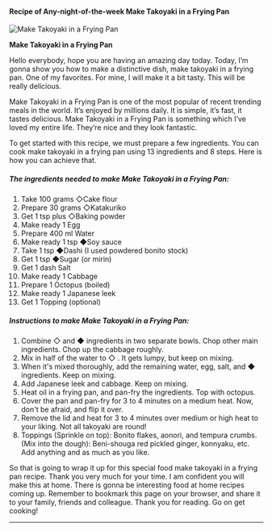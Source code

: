             

#### Recipe of Any-night-of-the-week Make Takoyaki in a Frying Pan

![Make Takoyaki in a Frying Pan](https://img-global.cpcdn.com/recipes/5210254066319360/751x532cq70/make-takoyaki-in-a-frying-pan-recipe-main-photo.jpg)

**Make Takoyaki in a Frying Pan**

Hello everybody, hope you are having an amazing day today. Today, I’m gonna show you how to make a distinctive dish, make takoyaki in a frying pan. One of my favorites. For mine, I will make it a bit tasty. This will be really delicious.

Make Takoyaki in a Frying Pan is one of the most popular of recent trending meals in the world. It’s enjoyed by millions daily. It is simple, it’s fast, it tastes delicious. Make Takoyaki in a Frying Pan is something which I’ve loved my entire life. They’re nice and they look fantastic.

To get started with this recipe, we must prepare a few ingredients. You can cook make takoyaki in a frying pan using 13 ingredients and 8 steps. Here is how you can achieve that.

##### The ingredients needed to make Make Takoyaki in a Frying Pan:

1.  Take 100 grams ◇Cake flour
2.  Prepare 30 grams ◇Katakuriko
3.  Get 1 tsp plus ◇Baking powder
4.  Make ready 1 Egg
5.  Prepare 400 ml Water
6.  Make ready 1 tsp ◆Soy sauce
7.  Take 1 tsp ◆Dashi (I used powdered bonito stock)
8.  Get 1 tsp ◆Sugar (or mirin)
9.  Get 1 dash Salt
10.  Make ready 1 Cabbage
11.  Prepare 1 Octopus (boiled)
12.  Make ready 1 Japanese leek
13.  Get 1 Topping (optional)

##### Instructions to make Make Takoyaki in a Frying Pan:

1.  Combine ◇ and ◆ ingredients in two separate bowls. Chop other main ingredients. Chop up the cabbage roughly.
2.  Mix in half of the water to ◇ . It gets lumpy, but keep on mixing.
3.  When it's mixed thoroughly, add the remaining water, egg, salt, and ◆ ingredients. Keep on mixing.
4.  Add Japanese leek and cabbage. Keep on mixing.
5.  Heat oil in a frying pan, and pan-fry the ingredients. Top with octopus.
6.  Cover the pan and pan-fry for 3 to 4 minutes on a medium heat. Now, don't be afraid, and flip it over.
7.  Remove the lid and heat for 3 to 4 minutes over medium or high heat to your liking. Not all takoyaki are round!
8.  Toppings (Sprinkle on top): Bonito flakes, aonori, and tempura crumbs. (Mix into the dough): Beni-shouga red pickled ginger, konnyaku, etc. Add anything and as much as you like.

So that is going to wrap it up for this special food make takoyaki in a frying pan recipe. Thank you very much for your time. I am confident you will make this at home. There is gonna be interesting food at home recipes coming up. Remember to bookmark this page on your browser, and share it to your family, friends and colleague. Thank you for reading. Go on get cooking!

* * *